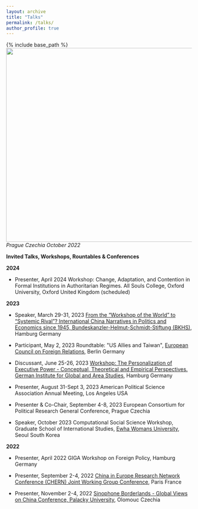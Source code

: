```yaml
---
layout: archive
title: "Talks"
permalink: /talks/
author_profile: true
---
```


{% include base_path %}      
<img src="https://github.com/ehsong/ehsong.github.io/blob/master/images/IMG_9745.jpg?raw=true" width="700" height="525">        
*Prague Czechia October 2022*

**Invited Talks, Workshops, Rountables & Conferences**

**2024**

- Presenter, April 2024 Workshop: Change, Adaptation, and Contention in Formal Institutions in Authoritarian Regimes. All Souls College, Oxford University, Oxford United Kingdom (scheduled)

**2023**

- Speaker, March 29-31, 2023 [From the “Workshop of the World” to “Systemic Rival”? International China Narratives in Politics and Economics since 1945, Bundeskanzler-Helmut-Schmidt-Stiftung (BKHS)](https://www.helmut-schmidt.de/en/), Hamburg Germany    
 
- Participant, May 2, 2023 Roundtable: "US Allies and Taiwan", [European Council on Foreign Relations](https://ecfr.eu/), Berlin Germany

- Discussant, June 25-26, 2023 [Workshop: The Personalization of Executive Power - Conceptual, Theoretical and Empirical Perspectives. German Institute for Global and Area Studies](https://www.giga-hamburg.de/en/events/conferences-and-workshops/personalization-executive-power-conceptual-theoretical-empirical-perspectives), Hamburg Germany

- Presenter, August 31-Sept 3, 2023 American Political Science Association Annual Meeting, Los Angeles USA
 
- Presenter & Co-Chair, September 4-8, 2023 European Consortium for Political Research General Conference, Prague Czechia

- Speaker, October 2023 Computational Social Science Workshop, Graduate School of International Studies, [Ewha Womans University](https://www.ewha.ac.kr/ewhaen/index.do), Seoul South Korea   

**2022**

- Presenter, April 2022 GIGA Workshop on Foreign Policy, Hamburg Germany

- Presenter, September 2-4, 2022 [China in Europe Research Network Conference (CHERN) Joint Working Group Conference](https://china-in-europe.net/chern-joint-working-group-conference-in-september-2022-at-inalco-paris/), Paris France

- Presenter, November 2-4, 2022 [Sinophone Borderlands - Global Views on China Conference, Palacky University](https://sinofon.cz/surveys/), Olomouc Czechia 
